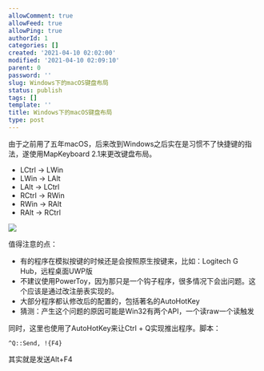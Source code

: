 ```yaml
---
allowComment: true
allowFeed: true
allowPing: true
authorId: 1
categories: []
created: '2021-04-10 02:02:00'
modified: '2021-04-10 02:09:10'
parent: 0
password: ''
slug: Windows下的macOS键盘布局
status: publish
tags: []
template: ''
title: Windows下的macOS键盘布局
type: post
---
```

由于之前用了五年macOS，后来改到Windows之后实在是习惯不了快捷键的指法，遂使用MapKeyboard 2.1来更改键盘布局。

- LCtrl -> LWin
- LWin -> LAlt
- LAlt -> LCtrl
- RCtrl -> RWin
- RWin -> RAlt
- RAlt -> RCtrl

![](https://cdn.jsdelivr.net/gh/JeffersonQin/blog-asset@latest/usr/picgo/20210410020428.png)

值得注意的点：
- 有的程序在模拟按键的时候还是会按照原生按键来，比如：Logitech G Hub，远程桌面UWP版
- 不建议使用PowerToy，因为那只是一个钩子程序，很多情况下会出问题。这个应该是通过改注册表实现的。
- 大部分程序都认修改后的配置的，包括著名的AutoHotKey
- 猜测：产生这个问题的原因可能是Win32有两个API，一个读raw一个读触发

同时，这里也使用了AutoHotKey来让Ctrl + Q实现推出程序。脚本：
```
^Q::Send, !{F4}
```
其实就是发送Alt+F4